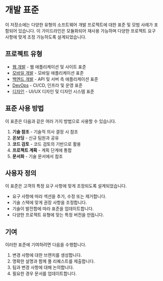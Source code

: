 # 개발 표준

이 저장소에는 다양한 유형의 소프트웨어 개발 프로젝트에 대한 표준 및 모범 사례가 포함되어 있습니다. 이 가이드라인은 모듈화되어 재사용 가능하며 다양한 프로젝트 요구 사항에 맞게 조정 가능하도록 설계되었습니다.

## 프로젝트 유형

- [웹 개발](web/README.md) - 웹 애플리케이션 및 사이트 표준
- [모바일 개발](mobile/README.md) - 모바일 애플리케이션 표준
- [백엔드 개발](backend/README.md) - API 및 서버 측 애플리케이션 표준
- [DevOps](devops/README.md) - CI/CD, 인프라 및 운영 표준
- [디자인](design/README.md) - UI/UX 디자인 및 디자인 시스템 표준

## 표준 사용 방법

이 표준은 다음과 같은 여러 가지 방법으로 사용할 수 있습니다.

1. **기술 참조** - 기술적 의사 결정 시 참조
2. **온보딩** - 신규 팀원과 공유
3. **코드 검토** - 코드 검토의 기반으로 활용
4. **프로젝트 계획** - 계획 단계에 통합
5. **문서화** - 기술 문서에서 참조

## 사용자 정의

이 표준은 고객의 특정 요구 사항에 맞게 조정되도록 설계되었습니다.

- 요구 사항에 따라 섹션을 추가, 수정 또는 제거합니다.
- 기술 스택에 맞게 권장 사항을 조정합니다.
- 기술이 발전함에 따라 표준을 업데이트합니다.
- 다양한 프로젝트 유형에 맞는 특정 버전을 만듭니다.

## 기여

이러한 표준에 기여하려면 다음을 수행합니다.

1. 변경 사항에 대한 브랜치를 생성합니다.
2. 명확한 설명과 함께 풀 리퀘스트를 제출합니다.
3. 팀과 변경 사항에 대해 논의합니다.
4. 필요한 경우 문서를 업데이트합니다.
